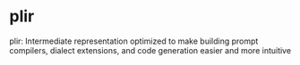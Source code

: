 # plir
plir: Intermediate representation optimized to make building prompt compilers, dialect extensions, and code generation easier and more intuitive

